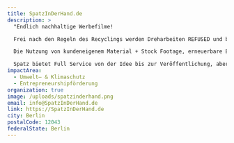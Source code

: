 ```yaml
---
title: SpatzInDerHand.de
description: >
  "Endlich nachhaltige Werbefilme!

  Frei nach den Regeln des Recyclings werden Dreharbeiten REFUSED und bereits bestehende Medien REUSED bzw. werden Medien RECYCLED, die für eine einzelne Nutzung gedacht waren, um das Maximum aus ihnen herauszuholen.

  Die Nutzung von kundeneigenem Material + Stock Footage, erneuerbare Energien & nachhaltige Services (z.B. Banking), der Verzicht auf überflüssiges Equipment, das Vermeiden von Transporten, die Kompensation von CO2 und Klimaaktivismus sorgen dafür, dass deine Videos nicht ""nur"" gut aussehen, sondern es auch sind.

  Spatz bietet Full Service von der Idee bis zur Veröffentlichung, aber auch Dienstleistungen in der Postproduktion, Beratung und maßgeschneiderte Workshops."
impactArea:
  - Umwelt– & Klimaschutz
  - Entrepreneurshipförderung
organization: true
image: /uploads/spatzinderhand.png
email: info@SpatzInDerHand.de
link: https://SpatzInDerHand.de
city: Berlin
postalCode: 12043
federalState: Berlin
---
```

